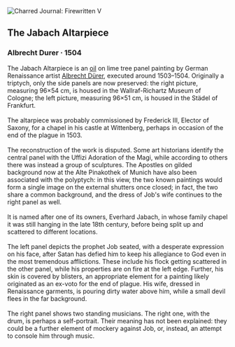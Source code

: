 <div class="artwork-of-the-day">
  <div class="container">
    <div class="img-wrapper">
      <img
        src="https://uploads3.wikiart.org/images/albrecht-durer/the-jabach-altarpiece-1504.jpg!Large.jpg"
        alt="Charred Journal: Firewritten V" />
    </div>
    <div class="artwork-detail">
      <div class="artwork-origin"> 
        <h2 class="artwork-name">The Jabach Altarpiece</h2>
        <h3 class="artist">
          Albrecht Durer
                    ·  1504
        </h3>
      </div>
      <p class="description">
        <span class="artwork-description-text ng-binding" ng-bind-html="viewModel.ArtworkOfTheDay.Description | unsafe">The Jabach Altarpiece is an <a target="_blank" href="/en/paintings-by-media/oil-on-sacking">oil</a> on lime tree panel painting by German Renaissance artist <a target="_blank" href="/en/albrecht-durer">Albrecht Dürer</a>, executed around 1503–1504. Originally a triptych, only the side panels are now preserved: the right picture, measuring 96×54&nbsp;cm, is housed in the Wallraf-Richartz Museum of Cologne; the left picture, measuring 96×51&nbsp;cm, is housed in the Städel of Frankfurt.
<br>
<br>The altarpiece was probably commissioned by Frederick III, Elector of Saxony, for a chapel in his castle at Wittenberg, perhaps in occasion of the end of the plague in 1503.
<br>
<br>The reconstruction of the work is disputed. Some art historians identify the central panel with the Uffizi Adoration of the Magi, while according to others there was instead a group of sculptures. The Apostles on gilded background now at the Alte Pinakothek of Munich have also been associated with the polyptych: in this view, the two known paintings would form a single image on the external shutters once closed; in fact, the two share a common background, and the dress of Job's wife continues to the right panel as well.
<br>
<br>It is named after one of its owners, Everhard Jabach, in whose family chapel it was still hanging in the late 18th century, before being split up and scattered to different locations.
<br>
<br>The left panel depicts the prophet Job seated, with a desperate expression on his face, after Satan has defied him to keep his allegiance to God even in the most tremendous afflictions. These include his flock getting scattered in the other panel, while his properties are on fire at the left edge. Further, his skin is covered by blisters, an appropriate element for a painting likely originated as an ex-voto for the end of plague. His wife, dressed in Renaissance garments, is pouring dirty water above him, while a small devil flees in the far background.
<br>
<br>The right panel shows two standing musicians. The right one, with the drum, is perhaps a self-portrait. Their meaning has not been explained: they could be a further element of mockery against Job, or, instead, an attempt to console him through music.</span>
                        <div class="text-shadow-container" ng-show="showShadow" style=""></div>
      </p>
    </div>
  </div>

</div>
